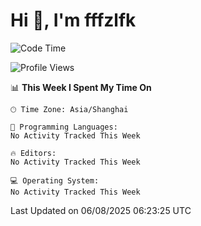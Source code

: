 # Hi 👋, I'm fffzlfk

<!--START_SECTION:waka-->
![Code Time](http://img.shields.io/badge/Code%20Time-1%2C309%20hrs%2055%20mins-blue)

![Profile Views](http://img.shields.io/badge/Profile%20Views-0-blue)

📊 **This Week I Spent My Time On** 

```text
🕑︎ Time Zone: Asia/Shanghai

💬 Programming Languages: 
No Activity Tracked This Week

🔥 Editors: 
No Activity Tracked This Week

💻 Operating System: 
No Activity Tracked This Week
```


 Last Updated on 06/08/2025 06:23:25 UTC
<!--END_SECTION:waka-->
